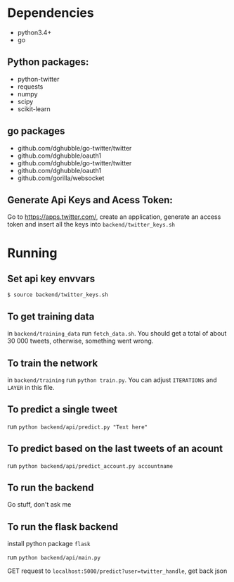 # Dependencies
* python3.4+
* go

## Python packages:
* python-twitter
* requests
* numpy
* scipy
* scikit-learn

## go packages
* github.com/dghubble/go-twitter/twitter
* github.com/dghubble/oauth1
* github.com/dghubble/go-twitter/twitter
* github.com/dghubble/oauth1
* github.com/gorilla/websocket

## Generate Api Keys and Acess Token:
Go to https://apps.twitter.com/, create an application, generate an access token and insert all the keys into `backend/twitter_keys.sh`

# Running

## Set api key envvars
`$ source backend/twitter_keys.sh`

## To get training data
in `backend/training_data` run `fetch_data.sh`. You should get a total of about 30 000 tweets, otherwise, something went wrong.

## To train the network
in `backend/training` run `python train.py`. You can adjust `ITERATIONS` and `LAYER` in this file.

## To predict a single tweet
run `python backend/api/predict.py "Text here"`

## To predict based on the last tweets of an acount
run `python backend/api/predict_account.py accountname`

## To run the backend
Go stuff, don't ask me

## To run the flask backend
install python package `flask`

run `python backend/api/main.py`

GET request to `localhost:5000/predict?user=twitter_handle`, get back json
